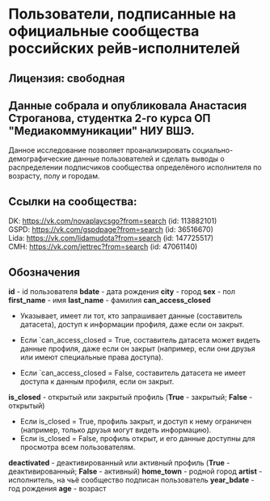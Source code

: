 ﻿# Пользователи, подписанные на официальные сообщества российских рейв-исполнителей  

## Лицензия: свободная  

## Данные собрала и опубликовала Анастасия Строганова, студентка 2-го курса ОП "Медиакоммуникации" НИУ ВШЭ.

Данное исследование позволяет проанализировать социально-демографические данные пользователей и сделать выводы о распределении подписчиков сообщества определёного исполнителя по возрасту, полу и городам.

## Ссылки на сообщества:  
DK: https://vk.com/novaplaycsgo?from=search (id: 113882101)  
GSPD: https://vk.com/gspdpage?from=search (id: 36516670)  
Lida: https://vk.com/lidamudota?from=search (id: 147725517)  
CMH: https://vk.com/jettrec?from=search (id: 47061140)

## Обозначения  
**id** - id пользователя
**bdate** - дата рождения
**city** - город
**sex** - пол
**first_name** - имя
**last_name** - фамилия
**can_access_closed**
-   Указывает, имеет ли тот, кто запрашивает данные (составитель датасета), доступ к информации профиля, даже если он закрыт.
-   Если  `can_access_closed = True, составитель датасета может видеть данные профиля, даже если он закрыт (например, если они друзья или имеют специальные права доступа).
    
-   Если  `can_access_closed = False, составитель датасета не имеет доступа к данным профиля, если он закрыт.

**is_closed** - открытый или закрытый профиль (**True** - закрытый; **False** - открытый)
- Если is_closed = True, профиль закрыт, и доступ к нему ограничен (например, только друзья могут видеть информацию).
- Если is_closed = False, профиль открыт, и его данные доступны для просмотра всем пользователям.  

**deactivated** - деактивированный или активный профиль (**True** - деактивированный; **False** - активный)
**home_town** - родной город
**artist** - исполнитель, на чьё сообщество подписан пользователь
**year_bdate** - год рождения
**age** - возраст
